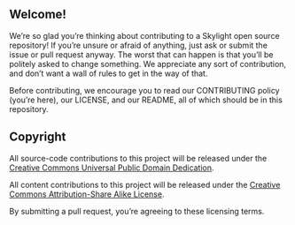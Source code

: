 ## Welcome!

We’re so glad you’re thinking about contributing to a Skylight open source
repository! If you’re unsure or afraid of anything, just ask or submit the
issue or pull request anyway. The worst that can happen is that you’ll be
politely asked to change something. We appreciate any sort of contribution,
and don’t want a wall of rules to get in the way of that.

Before contributing, we encourage you to read our CONTRIBUTING policy (you’re
here), our LICENSE, and our README, all of which should be in this repository.

## Copyright

All source-code contributions to this project will be released under the [Creative Commons Universal Public Domain
Dedication](https://creativecommons.org/publicdomain/zero/1.0/).

All content contributions to this project will be released under the [Creative Commons Attribution-Share Alike License](https://creativecommons.org/licenses/by-sa/4.0/).

By submitting a pull request, you’re agreeing to these licensing terms.
